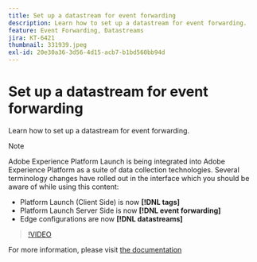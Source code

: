 ```yaml
---
title: Set up a datastream for event forwarding
description: Learn how to set up a datastream for event forwarding.
feature: Event Forwarding, Datastreams
jira: KT-6421
thumbnail: 331939.jpeg
exl-id: 20e30a36-3d56-4d15-acb7-b1bd560bb94d
---
```

# Set up a datastream for event forwarding

Learn how to set up a datastream for event forwarding.

>[!NOTE]
>
>Adobe Experience Platform Launch is being integrated into Adobe Experience Platform as a suite of data collection technologies. Several terminology changes have rolled out in the interface which you should be aware of while using this content:
> 
> * Platform Launch (Client Side) is now **[!DNL tags]** 
> * Platform Launch Server Side is now **[!DNL event forwarding]** 
> * Edge configurations are now **[!DNL datastreams]**

>[!VIDEO](https://video.tv.adobe.com/v/331939?quality=12&learn=on)

For more information, please visit [the documentation](https://experienceleague.adobe.com/docs/experience-platform/tags/event-forwarding/getting-started.html#create-a-datastream)

